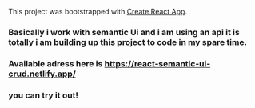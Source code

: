 This project was bootstrapped with [Create React App](https://github.com/facebook/create-react-app).

### Basically i work with semantic Ui and i am using an api  it is totally i am building up this project to code in my spare time.

### Available adress here is https://react-semantic-ui-crud.netlify.app/
### you can try it out!


